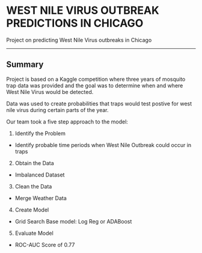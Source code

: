 # WEST NILE VIRUS OUTBREAK PREDICTIONS IN CHICAGO
Project on predicting West Nile Virus outbreaks in Chicago

---
## Summary
Project is based on a Kaggle competition where three years of mosquito trap data was provided and the goal was to determine when and where West Nile Virus would be detected.

Data was used to create probabilities that traps would test postive for west nile virus during certain parts of the year.

Our team took a five step approach to the model:

1. Identify the Problem
- Identify probable time periods when West Nile Outbreak could occur in traps
2. Obtain the Data
- Imbalanced Dataset
3. Clean the Data
- Merge Weather Data
4. Create Model
- Grid Search Base model: Log Reg or ADABoost
5. Evaluate Model
- ROC-AUC Score of 0.77
